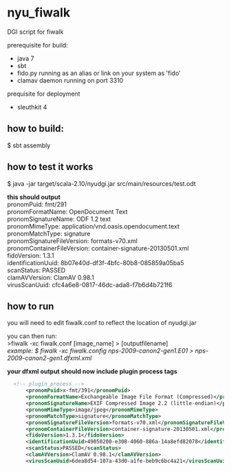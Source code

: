 nyu_fiwalk
==========

DGI script for fiwalk

prerequisite for build: 
* java 7
* sbt
* fido.py running as an alias or link on your system as 'fido'
* clamav daemon running on port 3310

prequisite for deployment
* sleuthkit 4

how to build:
-------------

$ sbt assembly

how to test it works
--------------------
$ java -jar target/scala-2.10/nyudgi.jar src/main/resources/test.odt<br />

<b>this should output</b><br />
pronomPuid: fmt/291<br />
pronomFormatName: OpenDocument Text<br />
pronomSignatureName: ODF 1.2 text<br />
pronomMimeType: application/vnd.oasis.opendocument.text<br />
pronomMatchType: signature<br />
pronomSignatureFileVersion: formats-v70.xml<br />
pronomContainerFileVersion: container-signature-20130501.xml<br />
fidoVersion: 1.3.1<br />
identificationUuid: 8b07e40d-df3f-4bfc-80b8-085859a05ba5<br />
scanStatus: PASSED<br />
clamAVVersion: ClamAV 0.98.1<br />
virusScanUuid: cfc4a6e8-0817-46dc-ada8-f7b6d4b721f6<br />

how to run
----------
you will need to edit fiwalk.conf to reflect the location of nyudgi.jar<br/>

you can then run:<br />
\>fiwalk -xc fiwalk.conf [image_name] > [outputfilename]<br >
<i>example: $ fiwalk -xc fiwalk.config nps-2009-canon2-gen1.E01 > nps-2009-canon2-gen1.dfxml.xml</i><br />

<b>your dfxml output should now include plugin process tags</b><br />

```xml
  <!-- plugin_process -->
      <pronomPuid>x-fmt/391</pronomPuid>
      <pronomFormatName>Exchangeable Image File Format (Compressed)</pronomFormatName>
      <pronomSignatureName>EXIF Compressed Image 2.2 (little-endian)</pronomSignatureName>
      <pronomMimeType>image/jpeg</pronomMimeType>
      <pronomMatchType>signature</pronomMatchType>
      <pronomSignatureFileVersion>formats-v70.xml</pronomSignatureFileVersion>
      <pronomContainerFileVersion>container-signature-20130501.xml</pronomContainerFileVersion>
      <fidoVersion>1.3.1</fidoVersion>
      <identificationUuid>49050200-e308-4060-886a-14a8efd82078</identificationUuid>
      <scanStatus>PASSED</scanStatus>
      <clamAVVersion>ClamAV 0.98.1</clamAVVersion>
      <virusScanUuid>6dea8d54-107a-43d0-a1fe-beb9c6bc4a21</virusScanUuid>
```


